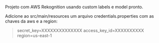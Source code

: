 Projeto com AWS Rekognition usando custom labels e model pronto.

Adicione ao src/main/resources um arquivo credentials.properties com as chaves da aws e a region:

> secret_key=XXXXXXXXXXXXXX
> access_key_id=XXXXXXXXXX
> region=us-east-1

